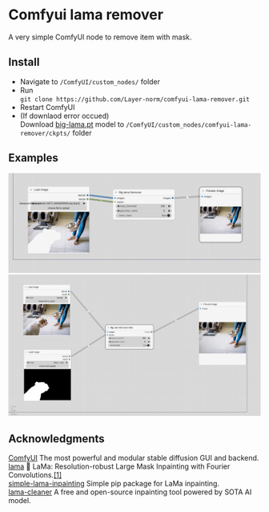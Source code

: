 # Comfyui lama remover
A very simple ComfyUI node to remove item with mask.

## Install
- Navigate to `/ComfyUI/custom_nodes/` folder 
- Run \
`git clone https://github.com/Layer-norm/comfyui-lama-remover.git` 
- Restart ComfyUI 
- (If downlaod error occued) \
Download [big-lama.pt](https://github.com/Sanster/models/releases/download/add_big_lama/big-lama.pt) model to `/ComfyUI/custom_nodes/comfyui-lama-remover/ckpts/` folder

## Examples
![remove with mask](example\example1.png)
![remove with mask(img)](example\example2.png)

## Acknowledgments
[ComfyUI](https://github.com/comfyanonymous/ComfyUI.git) The most powerful and modular stable diffusion GUI and backend. \
[lama](https://github.com/advimman/lama) 🦙 LaMa: Resolution-robust Large Mask Inpainting with Fourier Convolutions.[[1]](https://arxiv.org/abs/2109.07161)  \
[simple-lama-inpainting](https://github.com/enesmsahin/simple-lama-inpainting) Simple pip package for LaMa inpainting.\
[lama-cleaner](https://github.com/Sanster/lama-cleaner) A free and open-source inpainting tool powered by SOTA AI model.
